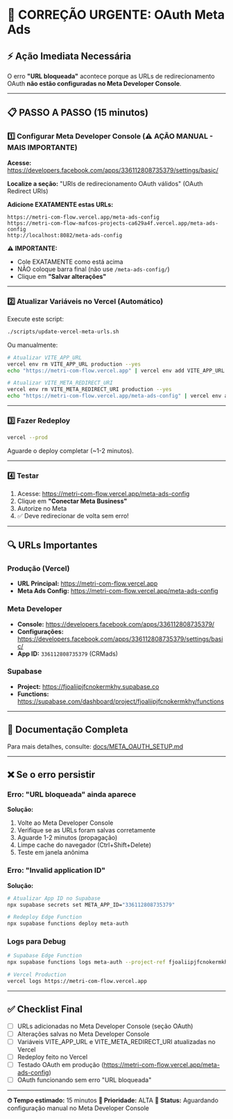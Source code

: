 # 🚨 CORREÇÃO URGENTE: OAuth Meta Ads

## ⚡ Ação Imediata Necessária

O erro **"URL bloqueada"** acontece porque as URLs de redirecionamento OAuth **não estão configuradas no Meta Developer Console**.

---

## 📋 PASSO A PASSO (15 minutos)

### 1️⃣ Configurar Meta Developer Console (⚠️ AÇÃO MANUAL - MAIS IMPORTANTE)

**Acesse:** https://developers.facebook.com/apps/336112808735379/settings/basic/

**Localize a seção:** "URIs de redirecionamento OAuth válidos" (OAuth Redirect URIs)

**Adicione EXATAMENTE estas URLs:**
```
https://metri-com-flow.vercel.app/meta-ads-config
https://metri-com-flow-mafcos-projects-ca629a4f.vercel.app/meta-ads-config
http://localhost:8082/meta-ads-config
```

**⚠️ IMPORTANTE:**
- Cole EXATAMENTE como está acima
- NÃO coloque barra final (não use `/meta-ads-config/`)
- Clique em **"Salvar alterações"**

---

### 2️⃣ Atualizar Variáveis no Vercel (Automático)

Execute este script:

```bash
./scripts/update-vercel-meta-urls.sh
```

Ou manualmente:

```bash
# Atualizar VITE_APP_URL
vercel env rm VITE_APP_URL production --yes
echo "https://metri-com-flow.vercel.app" | vercel env add VITE_APP_URL production

# Atualizar VITE_META_REDIRECT_URI
vercel env rm VITE_META_REDIRECT_URI production --yes
echo "https://metri-com-flow.vercel.app/meta-ads-config" | vercel env add VITE_META_REDIRECT_URI production
```

---

### 3️⃣ Fazer Redeploy

```bash
vercel --prod
```

Aguarde o deploy completar (~1-2 minutos).

---

### 4️⃣ Testar

1. Acesse: https://metri-com-flow.vercel.app/meta-ads-config
2. Clique em **"Conectar Meta Business"**
3. Autorize no Meta
4. ✅ Deve redirecionar de volta sem erro!

---

## 🔍 URLs Importantes

### Produção (Vercel)
- **URL Principal:** https://metri-com-flow.vercel.app
- **Meta Ads Config:** https://metri-com-flow.vercel.app/meta-ads-config

### Meta Developer
- **Console:** https://developers.facebook.com/apps/336112808735379/
- **Configurações:** https://developers.facebook.com/apps/336112808735379/settings/basic/
- **App ID:** `336112808735379` (CRMads)

### Supabase
- **Project:** https://fjoaliipjfcnokermkhy.supabase.co
- **Functions:** https://supabase.com/dashboard/project/fjoaliipjfcnokermkhy/functions

---

## 📖 Documentação Completa

Para mais detalhes, consulte: [docs/META_OAUTH_SETUP.md](docs/META_OAUTH_SETUP.md)

---

## ❌ Se o erro persistir

### Erro: "URL bloqueada" ainda aparece

**Solução:**
1. Volte ao Meta Developer Console
2. Verifique se as URLs foram salvas corretamente
3. Aguarde 1-2 minutos (propagação)
4. Limpe cache do navegador (Ctrl+Shift+Delete)
5. Teste em janela anônima

### Erro: "Invalid application ID"

**Solução:**
```bash
# Atualizar App ID no Supabase
npx supabase secrets set META_APP_ID="336112808735379"

# Redeploy Edge Function
npx supabase functions deploy meta-auth
```

### Logs para Debug

```bash
# Supabase Edge Function
npx supabase functions logs meta-auth --project-ref fjoaliipjfcnokermkhy

# Vercel Production
vercel logs https://metri-com-flow.vercel.app
```

---

## ✅ Checklist Final

- [ ] URLs adicionadas no Meta Developer Console (seção OAuth)
- [ ] Alterações salvas no Meta Developer Console
- [ ] Variáveis VITE_APP_URL e VITE_META_REDIRECT_URI atualizadas no Vercel
- [ ] Redeploy feito no Vercel
- [ ] Testado OAuth em produção (https://metri-com-flow.vercel.app/meta-ads-config)
- [ ] OAuth funcionando sem erro "URL bloqueada"

---

**⏱ Tempo estimado:** 15 minutos
**🔴 Prioridade:** ALTA
**📝 Status:** Aguardando configuração manual no Meta Developer Console
